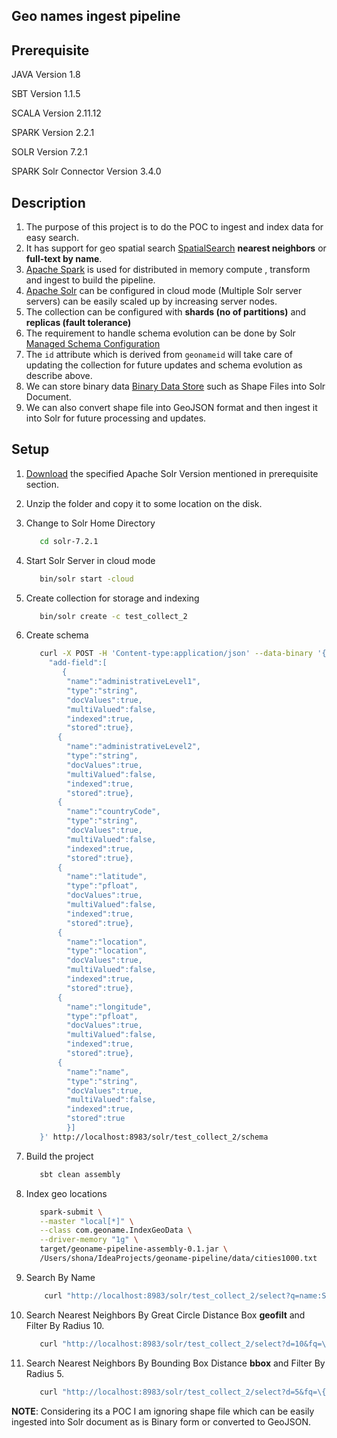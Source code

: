 ## Geo names ingest pipeline


## Prerequisite
JAVA Version 1.8

SBT Version 1.1.5

SCALA Version 2.11.12

SPARK Version 2.2.1

SOLR Version 7.2.1

SPARK Solr Connector Version 3.4.0

## Description
1. The purpose of this project is to do the POC to ingest and index data for easy search.
2. It has support for geo spatial search [SpatialSearch] **nearest neighbors** or **full-text by name**.
3. [Apache Spark] is used for distributed in memory compute , transform and ingest to build the pipeline.
4. [Apache Solr] can be configured in cloud mode (Multiple Solr server servers) can be easily scaled up by increasing server nodes.
5. The collection can be configured with **shards (no of partitions)** and **replicas (fault tolerance)**
6. The requirement to handle schema evolution can be done by Solr [Managed Schema Configuration]
7. The `id` attribute which is derived from `geonameid` will take care of updating the collection for future updates and schema evolution as describe above.
8. We can store binary data [Binary Data Store] such as Shape Files into Solr Document.
9. We can also convert shape file into GeoJSON format and then ingest it into Solr for future processing and updates.


## Setup
1. [Download](http://archive.apache.org/dist/lucene/solr/7.2.1/) the specified Apache Solr Version mentioned in prerequisite section.
2. Unzip the folder and copy it to some location on the disk.
3. Change to Solr Home Directory
    ```bash
       cd solr-7.2.1 
    ```
4. Start Solr Server in cloud mode
    ```bash
       bin/solr start -cloud
    ```
5. Create collection for storage and indexing
    ```bash
       bin/solr create -c test_collect_2
    ```
6. Create schema
    ```bash
       curl -X POST -H 'Content-type:application/json' --data-binary '{
         "add-field":[
            {
             "name":"administrativeLevel1",
             "type":"string",
             "docValues":true,
             "multiValued":false,
             "indexed":true,
             "stored":true},
           {
             "name":"administrativeLevel2",
             "type":"string",
             "docValues":true,
             "multiValued":false,
             "indexed":true,
             "stored":true},
           {
             "name":"countryCode",
             "type":"string",
             "docValues":true,
             "multiValued":false,
             "indexed":true,
             "stored":true},
           {
             "name":"latitude",
             "type":"pfloat",
             "docValues":true,
             "multiValued":false,
             "indexed":true,
             "stored":true},
           {
             "name":"location",
             "type":"location",
             "docValues":true,
             "multiValued":false,
             "indexed":true,
             "stored":true},
           {
             "name":"longitude",
             "type":"pfloat",
             "docValues":true,
             "multiValued":false,
             "indexed":true,
             "stored":true},
           {
             "name":"name",
             "type":"string",
             "docValues":true,
             "multiValued":false,
             "indexed":true,
             "stored":true
             }]
       }' http://localhost:8983/solr/test_collect_2/schema
    ```

7. Build the project
    ```bash
       sbt clean assembly
    ```
8. Index geo locations
    ```bash
       spark-submit \
       --master "local[*]" \
       --class com.geoname.IndexGeoData \
       --driver-memory "1g" \
       target/geoname-pipeline-assembly-0.1.jar \
       /Users/shona/IdeaProjects/geoname-pipeline/data/cities1000.txt
    ```
9. Search By Name
   ```bash
       curl "http://localhost:8983/solr/test_collect_2/select?q=name:Saint-*"
   ```
10. Search Nearest Neighbors By Great Circle Distance Box **geofilt** and Filter By Radius 10.
    ```bash
       curl "http://localhost:8983/solr/test_collect_2/select?d=10&fq=\{!geofilt%20sfield=location\}&pt=47.10247,5.26556&q=*:*&sfield=location"
     ```
12. Search Nearest Neighbors By Bounding Box Distance **bbox** and Filter By Radius 5.
    ```bash
       curl "http://localhost:8983/solr/test_collect_2/select?d=5&fq=\{\!bbox%20sfield=location\}&pt=47.10247,5.26556&q=*:*&sfield=location"
     ```

**NOTE**: Considering its a POC I am ignoring shape file which can be easily ingested into Solr document as is Binary form or converted to GeoJSON.


[Apache Spark]: https://spark.apache.org/
[Apache Solr]: http://lucene.apache.org/solr/
[Managed Schema Configuration]:https://lucene.apache.org/solr/guide/7_2/schema-factory-definition-in-solrconfig.html#solr-uses-managed-schema-by-default
[SpatialSearch]: https://lucene.apache.org/solr/guide/7_2/spatial-search.html#SpatialSearch-RPT
[Binary Data Store]: https://lucene.apache.org/solr/guide/6_6/field-types-included-with-solr.html
